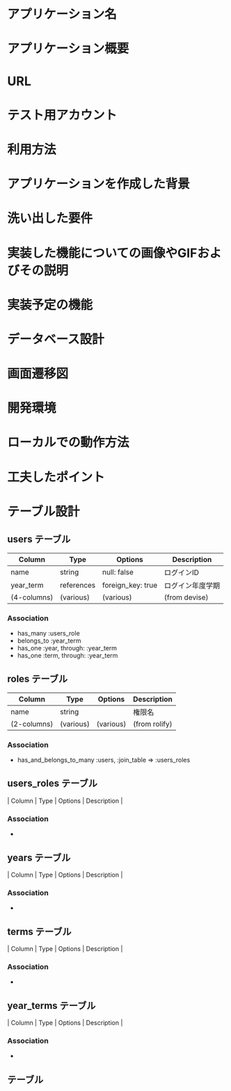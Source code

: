 # アプリケーション名

# アプリケーション概要

# URL

# テスト用アカウント

# 利用方法

# アプリケーションを作成した背景

# 洗い出した要件

# 実装した機能についての画像やGIFおよびその説明

# 実装予定の機能

# データベース設計

# 画面遷移図

# 開発環境

# ローカルでの動作方法

# 工夫したポイント

# テーブル設計

## users テーブル

| Column              | Type       | Options                   | Description    |
| ------------------- | ---------- | ------------------------- | -------------- |
| name                | string     | null: false               | ログインID      |
| year_term           | references | foreign_key: true         | ログイン年度学期  |
| (4-columns)         | (various)  | (various)                 | (from devise)   |

### Association

- has_many   :users_role
- belongs_to :year_term
- has_one    :year,  through: :year_term
- has_one    :term,  through: :year_term

## roles テーブル

| Column              | Type       | Options                   | Description    |
| ------------------- | ---------- | ------------------------- | -------------- |
| name                | string     |                           | 権限名          |
| (2-columns)         | (various)  | (various)                 | (from rolify)  |

### Association
- has_and_belongs_to_many :users, :join_table => :users_roles

## users_roles テーブル

| Column              | Type       | Options                   | Description    |

### Association
- 

## years テーブル

| Column              | Type       | Options                   | Description    |

### Association
- 

## terms テーブル

| Column              | Type       | Options                   | Description    |

### Association
- 

## year_terms テーブル

| Column              | Type       | Options                   | Description    |

### Association
- 

##  テーブル